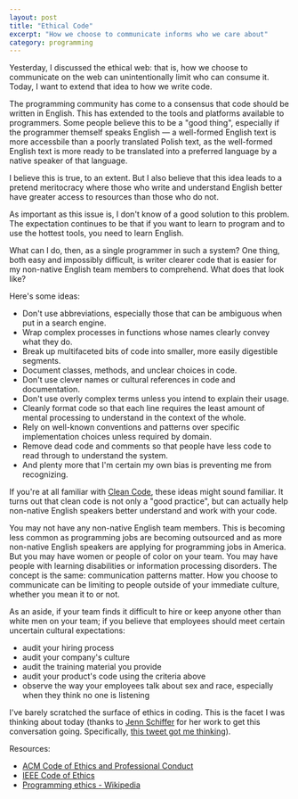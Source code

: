 ```yaml
---
layout: post
title: "Ethical Code"
excerpt: "How we choose to communicate informs who we care about"
category: programming
---
```


Yesterday, I discussed the ethical web: that is, how we choose to communicate on the web can unintentionally limit who can consume it. Today, I want to extend that idea to how we write code.

The programming community has come to a consensus that code should be written in English. This has extended to the tools and platforms available to programmers. Some people believe this to be a "good thing", especially if the programmer themself speaks English &mdash; a well-formed English text is more accessbile than a poorly translated Polish text, as the well-formed English text is more ready to be translated into a preferred language by a native speaker of that language.

I believe this is true, to an extent. But I also believe that this idea leads to a pretend meritocracy where those who write and understand English better have greater access to resources than those who do not.

As important as this issue is, I don't know of a good solution to this problem. The expectation continues to be that if you want to learn to program and to use the hottest tools, you need to learn English.

What can I do, then, as a single programmer in such a system? One thing, both easy and impossibly difficult, is writer clearer code that is easier for my non-native English team members to comprehend. What does that look like?

Here's some ideas:

- Don't use abbreviations, especially those that can be ambiguous when put in a search engine.
- Wrap complex processes in functions whose names clearly convey what they do.
- Break up multifaceted bits of code into smaller, more easily digestible segments.
- Document classes, methods, and unclear choices in code.
- Don't use clever names or cultural references in code and documentation.
- Don't use overly complex terms unless you intend to explain their usage.
- Cleanly format code so that each line requires the least amount of mental processing to understand in the context of the whole.
- Rely on well-known conventions and patterns over specific implementation choices unless required by domain.
- Remove dead code and comments so that people have less code to read through to understand the system.
- And plenty more that I'm certain my own bias is preventing me from recognizing.

If you're at all familiar with [Clean Code](https://www.amazon.com/Clean-Code-Handbook-Software-Craftsmanship/dp/0132350882), these ideas might sound familiar. It turns out that clean code is not only a "good practice", but can actually help non-native English speakers better understand and work with your code.

You may not have any non-native English team members. This is becoming less common as programming jobs are becoming outsourced and as more non-native English speakers are applying for programming jobs in America. But you may have women or people of color on your team. You may have people with learning disabilities or information processing disorders. The concept is the same: communication patterns matter. How you choose to communicate can be limiting to people outside of your immediate culture, whether you mean it to or not.

As an aside, if your team finds it difficult to hire or keep anyone other than white men on your team; if you believe that employees should meet certain uncertain cultural expectations:

- audit your hiring process
- audit your company's culture
- audit the training material you provide
- audit your product's code using the criteria above
- observe the way your employees talk about sex and race, especially when they think no one is listening

I've barely scratched the surface of ethics in coding. This is the facet I was thinking about today (thanks to [Jenn Schiffer](https://twitter.com/jennschiffer) for her work to get this conversation going. Specifically, [this tweet got me thinking](https://twitter.com/jennschiffer/status/930526491011637249)).

Resources:

- [ACM Code of Ethics and Professional Conduct](https://www.acm.org/about-acm/acm-code-of-ethics-and-professional-conduct)
- [IEEE Code of Ethics](https://www.ieee.org/about/corporate/governance/p7-8.html)
- [Programming ethics - Wikipedia](https://en.wikipedia.org/wiki/Programming_ethics)
